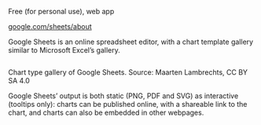 Free (for personal use), web app

[google.com/sheets/about](https://www.google.com/sheets/about/)

Google Sheets is an online spreadsheet editor, with a chart template gallery similar to Microsoft Excel’s gallery.

<p class='center'>
<img src='Data%20visualisation%20design%20in%20practice%202%20tools%20208f06b06b0f4b21ad8ecf3047f02ce0/google-sheets-charts.png' alt='' class='max-600' />
</p>

Chart type gallery of Google Sheets. Source: Maarten Lambrechts, CC BY SA 4.0

Google Sheets’ output is both static (PNG, PDF and SVG) as interactive (tooltips only): charts can be published online, with a shareable link to the chart, and charts can also be embedded in other webpages.